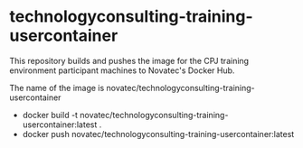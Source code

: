 # technologyconsulting-training-usercontainer

This repository builds and pushes the image for the CPJ training environment participant machines to Novatec's Docker Hub.

The name of the image is novatec/technologyconsulting-training-usercontainer



- docker build -t novatec/technologyconsulting-training-usercontainer:latest .
- docker push novatec/technologyconsulting-training-usercontainer:latest